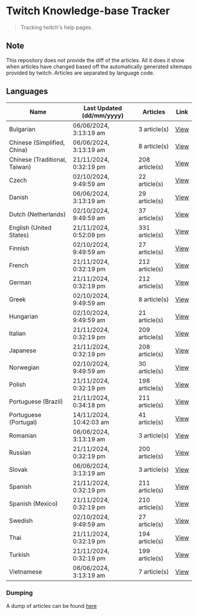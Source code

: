 # Twitch Knowledge-base Tracker
> Tracking twitch's help pages. 

## Note
This repository does not provide the diff of the articles. All it does it show when articles have changed based
off the automatically generated sitemaps provided by twitch. Articles are separated by language code.

## Languages

| Name                          | Last Updated (dd/mm/yyyy) | Articles       | Link                   |
|-------------------------------|---------------------------|----------------|------------------------|
| Bulgarian                     | 06/06/2024, 3:13:19 am    | 3 article(s)   | [View](docs/bg.md)     |
| Chinese (Simplified, China)   | 06/06/2024, 3:13:19 am    | 8 article(s)   | [View](docs/zh_CN.md)  |
| Chinese (Traditional, Taiwan) | 21/11/2024, 0:32:19 pm    | 208 article(s) | [View](docs/zh_TW.md)  |
| Czech                         | 02/10/2024, 9:49:59 am    | 22 article(s)  | [View](docs/cs.md)     |
| Danish                        | 06/06/2024, 3:13:19 am    | 29 article(s)  | [View](docs/da.md)     |
| Dutch (Netherlands)           | 02/10/2024, 9:49:59 am    | 37 article(s)  | [View](docs/nl_NL.md)  |
| English (United States)       | 21/11/2024, 0:52:09 pm    | 331 article(s) | [View](docs/en_US.md)  |
| Finnish                       | 02/10/2024, 9:49:59 am    | 27 article(s)  | [View](docs/fi.md)     |
| French                        | 21/11/2024, 0:32:19 pm    | 212 article(s) | [View](docs/fr.md)     |
| German                        | 21/11/2024, 0:32:19 pm    | 212 article(s) | [View](docs/de.md)     |
| Greek                         | 02/10/2024, 9:49:59 am    | 8 article(s)   | [View](docs/el.md)     |
| Hungarian                     | 02/10/2024, 9:49:59 am    | 21 article(s)  | [View](docs/hu.md)     |
| Italian                       | 21/11/2024, 0:32:19 pm    | 209 article(s) | [View](docs/it.md)     |
| Japanese                      | 21/11/2024, 0:32:19 pm    | 208 article(s) | [View](docs/ja.md)     |
| Norwegian                     | 02/10/2024, 9:49:59 am    | 30 article(s)  | [View](docs/no.md)     |
| Polish                        | 21/11/2024, 0:32:19 pm    | 198 article(s) | [View](docs/pl.md)     |
| Portuguese (Brazil)           | 21/11/2024, 0:34:18 pm    | 211 article(s) | [View](docs/pt_BR.md)  |
| Portuguese (Portugal)         | 14/11/2024, 10:42:03 am   | 41 article(s)  | [View](docs/pt_PT.md)  |
| Romanian                      | 06/06/2024, 3:13:19 am    | 3 article(s)   | [View](docs/ro.md)     |
| Russian                       | 21/11/2024, 0:32:19 pm    | 200 article(s) | [View](docs/ru.md)     |
| Slovak                        | 06/06/2024, 3:13:19 am    | 3 article(s)   | [View](docs/sk.md)     |
| Spanish                       | 21/11/2024, 0:32:19 pm    | 211 article(s) | [View](docs/es.md)     |
| Spanish (Mexico)              | 21/11/2024, 0:32:19 pm    | 210 article(s) | [View](docs/es_MX.md)  |
| Swedish                       | 02/10/2024, 9:49:59 am    | 27 article(s)  | [View](docs/sv.md)     |
| Thai                          | 21/11/2024, 0:32:19 pm    | 194 article(s) | [View](docs/th.md)     |
| Turkish                       | 21/11/2024, 0:32:19 pm    | 199 article(s) | [View](docs/tr.md)     |
| Vietnamese                    | 06/06/2024, 3:13:19 am    | 7 article(s)   | [View](docs/vi.md)     |

### Dumping
A dump of articles can be found [here](docs/RAW.md)